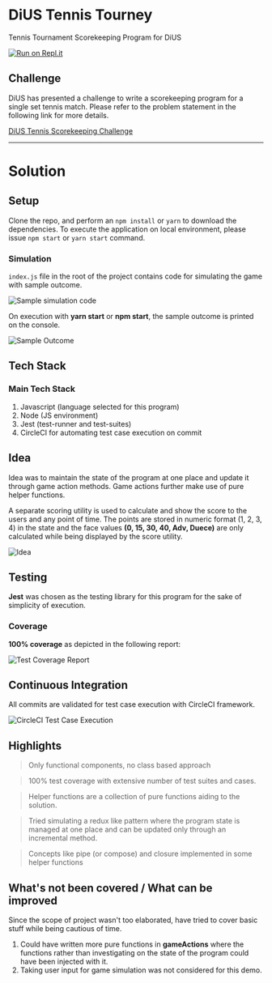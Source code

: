 # DiUS Tennis Tourney

Tennis Tournament Scorekeeping Program for DiUS

[![Run on Repl.it](https://repl.it/badge/github/sumgwork/DiUS_Tennis_Tourney)](https://repl.it/github/sumgwork/DiUS_Tennis_Tourney)

## Challenge

DiUS has presented a challenge to write a scorekeeping program for a single set tennis match. Please refer to the problem statement in the following link for more details.

[DiUS Tennis Scorekeeping Challenge](https://github.com/DiUS/coding-tests/blob/master/dius_tennis.md)

---

# Solution

## Setup

Clone the repo, and perform an `npm install` or `yarn` to download the dependencies. To execute the application on local environment, please issue `npm start` or `yarn start` command.

### Simulation

`index.js` file in the root of the project contains code for simulating the game with sample outcome.

![Sample simulation code](https://i.ibb.co/f2hNgfQ/sample-code.png)

On execution with **yarn start** or **npm start**, the sample outcome is printed on the console.

![Sample Outcome](https://i.ibb.co/4t0sr0N/sample-output.png)

## Tech Stack

### Main Tech Stack

1. Javascript (language selected for this program)
2. Node (JS environment)
3. Jest (test-runner and test-suites)
4. CircleCI for automating test case execution on commit

## Idea

Idea was to maintain the state of the program at one place and update it through game action methods. Game actions further make use of pure helper functions.

A separate scoring utility is used to calculate and show the score to the users and any point of time. The points are stored in numeric format (1, 2, 3, 4) in the state and the face values **(0, 15, 30, 40, Adv, Duece)** are only calculated while being displayed by the score utility.

![Idea](https://i.ibb.co/sqtmfKR/idea.jpg)

## Testing

**Jest** was chosen as the testing library for this program for the sake of simplicity of execution.

### Coverage

**100% coverage** as depicted in the following report:

![Test Coverage Report](https://i.ibb.co/XyDsSdw/code-coverage.png)

## Continuous Integration

All commits are validated for test case execution with CircleCI framework.

![CircleCI Test Case Execution](https://i.ibb.co/yhbbccT/commit-validation.png)

## Highlights

> Only functional components, no class based approach

> 100% test coverage with extensive number of test suites and cases.

> Helper functions are a collection of pure functions aiding to the solution.

> Tried simulating a redux like pattern where the program state is managed at one place and can be updated only through an incremental method.

> Concepts like pipe (or compose) and closure implemented in some helper functions

## What's not been covered / What can be improved

Since the scope of project wasn't too elaborated, have tried to cover basic stuff while being cautious of time.

1. Could have written more pure functions in **gameActions** where the functions rather than investigating on the state of the program could have been injected with it.
2. Taking user input for game simulation was not considered for this demo.
